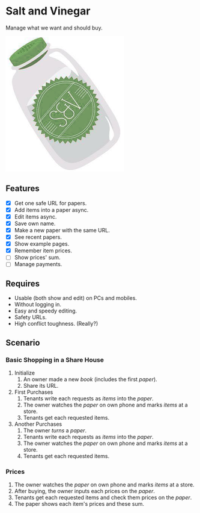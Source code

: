 # Salt and Vinegar

Manage what we want and should buy.

![](public/logo-on-the-bottle.png)

## Features

* [x] Get one safe URL for papers.
* [x] Add items into a paper async.
* [x] Edit items async.
* [x] Save own name.
* [x] Make a new paper with the same URL.
* [x] See recent papers.
* [x] Show example pages.
* [x] Remember item prices.
* [ ] Show prices' sum.
* [ ] Manage payments.

## Requires

* Usable (both show and edit) on PCs and mobiles.
* Without logging in.
* Easy and speedy editing.
* Safety URLs.
* High conflict toughness. (Really?)

## Scenario

### Basic Shopping in a Share House

1. Initialize
    1. An owner made a new *book* (includes the first *paper*).
    2. Share its URL.
2. First Purchases
    1. Tenants write each requests as *items* into the *paper*.
    2. The owner watches the *paper* on own phone and marks *items* at a store.
    3. Tenants get each requested items.
3. Another Purchases
    1. The owner *turns* a *paper*.
    2. Tenants write each requests as *items* into the *paper*.
    3. The owner watches the *paper* on own phone and marks *items* at a store.
    4. Tenants get each requested items.

### Prices

1. The owner watches the *paper* on own phone and marks *items* at a store.
2. After buying, the owner inputs each prices on the *paper*.
3. Tenants get each requested items and check them prices on the *paper*.
4. The paper shows each item's prices and these sum.
